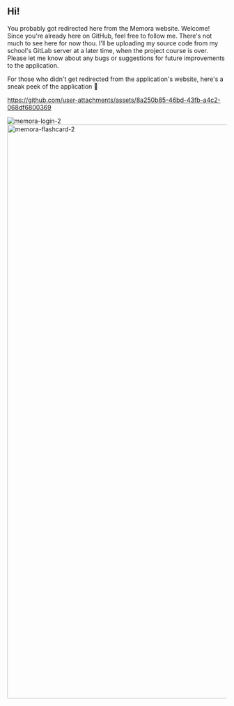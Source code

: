 ## Hi!

You probably got redirected here from the Memora website. Welcome! Since you're already here on GitHub, feel free to follow me. There's not much to see here for now thou. I'll be uploading my source code from my school's GitLab server at a later time, when the project course is over. Please let me know about any bugs or suggestions for future improvements to the application.



For those who didn't get redirected from the application's website, here's a sneak peek of the application 👀




https://github.com/user-attachments/assets/8a250b85-46bd-43fb-a4c2-068df6800369


![memora-login-2](https://github.com/user-attachments/assets/a8769153-0682-4258-aa75-4eace390c58f)
<img width="1315" alt="memora-flashcard-2" src="https://github.com/user-attachments/assets/e35416ab-8b77-498d-9ee4-8b748e0f687c" />
